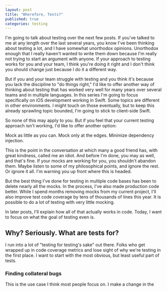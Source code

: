 ```yaml
---
layout: post
title: "Wherefore, Tests?"
published: true
categories: testing
---
```


I'm going to talk about testing over the next few posts. If you've talked to me at any length over the last several years, you know I've been thinking about testing a lot, and I have somewhat unorthodox opinions. Unorthodox enough that I really haven't wanted to write them down because I'm really not trying to start an argument with anyone. If your approach to testing works for you and your team, I think you're doing it right and I don't think you should change just because I do it a different way.

But if you and your team struggle with testing and you think it's because you lack the discipline to "do things right," I'd like to offer another way of thinking about testing that has worked very well for many years over several teams and in multiple languages. In this series I'm going to focus specifically on iOS development working in Swift. Some topics are different in other environments. I might touch on those eventually, but to keep this already sprawling topic bounded, I'm going to stick to client-side Swift.

So none of this may apply to you. But if you feel that your current testing approach isn't working, I'd like to offer another option:

Mock as little as you can. Mock only at the edges. Minimize dependency injection.

<!-- more -->

This is the point in the conversation at which many a good friend has, with great kindness, called me an idiot. And before I'm done, you may as well, and that's fine. If your mocks are working for you, you shouldn't abandon them. Maybe listen to some of my philosophical points, and ignore the rest. Or ignore it all. I'm warning you up front where this is headed.

But the best thing I've done for testing in multiple code bases has been to delete nearly all the mocks. In the process, I've also made production code better. While I spend months removing mocks from my current project, I'll also improve test code coverage by tens of thousands of lines this year. It is possible to do a lot of testing with very little mocking.

In later posts, I'll explain how all of that actually works in code. Today, I want to focus on what the goal of testing even is.

## Why? Seriously. What are tests for?

I run into a lot of "testing for testing's sake" out there. Folks who get wrapped up in code coverage metrics and lose sight of why we're testing in the first place. I want to start with the most obvious, but least useful part of tests.

### Finding collateral bugs

This is the use case I think most people focus on. I make a change in the 